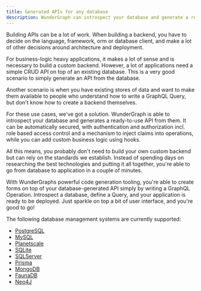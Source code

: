 ```yaml
---
title: Generated APIs for any database
description: WunderGraph can introspect your database and generate a ready-to-use API from it.
---
```


Building APIs can be a lot of work.
When building a backend, you have to decide on the language, framework, orm or database client,
and make a lot of other decisions around architecture and deployment.

For business-logic heavy applications,
it makes a lot of sense and is necessary to build a custom backend.
However, a lot of applications need a simple CRUD API on top of an existing database.
This is a very good scenario to simply generate an API from the database.

Another scenario is when you have existing stores of data
and want to make them available to people who understand how to write a GraphQL Query,
but don't know how to create a backend themselves.

For these use cases, we've got a solution.
WunderGraph is able to introspect your database and generates a ready-to-use API from them.
It can be automatically secured, with authentication and authorization incl. role based access control
and a mechanism to inject claims into operations,
while you can add custom business logic using hooks.

All this means, you probably don't need to build your own custom backend but can rely on the standards we establish.
Instead of spending days on researching the best technologies and putting it all together,
you're able to go from database to application in a couple of minutes.

With WunderGraphs powerful code generation tooling,
you're able to create forms on top of your database-generated API simply by writing a GraphQL Operation.
Introspect a database, define a Query, and your application is ready to be deployed.
Just sparkle on top a bit of user interface, and you're good to go!

The following database management systems are currently supported:

- [PostgreSQL](/docs/supported-data-sources/postgresql)
- [MySQL](/docs/supported-data-sources/mysql)
- [Planetscale](/docs/supported-data-sources/planetscale)
- [SQLite](/docs/supported-data-sources/sqlite)
- [SQLServer](/docs/supported-data-sources/sqlserver)
- [Prisma](/docs/supported-data-sources/prisma)
- [MongoDB](/docs/supported-data-sources/mongodb-atlas)
- [FaunaDB](/docs/supported-data-sources/faunadb)
- [Neo4J](/docs/supported-data-sources/neo4j)
